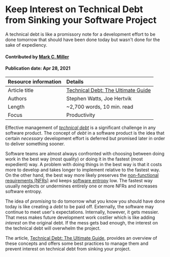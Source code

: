# Keep Interest on Technical Debt from Sinking your Software Project
<!--deck text start-->
A technical debt is like a promissory note for a development effort to be done tomorrow that should have been done today but wasn't done for the sake of expediency.
<!--deck text end-->

#### Contributed by [Mark C. Miller](https://github.com/markcmiller86 "Mark C. Miller GitHub Profile")
#### Publication date: Apr 28, 2021

Resource information | Details
:--- | :--- 
Article title  | [Technical Debt: The Ultimate Guide](https://www.bmc.com/blogs/technical-debt-explained-the-complete-guide-to-understanding-and-dealing-with-technical-debt)
Authors | Stephen Watts, Joe Hertvik
Length | ~2,700 words, 10 min. read
Focus | Productivity

Effective management of [*technical debt*](https://en.wikipedia.org/wiki/Technical_debt) is a significant challenge in any software product. The concept of *debt* in a software product is the idea that certain *necessary* development effort is deferred but promised later in order to deliver something sooner.

Software teams are almost always confronted with choosing between doing work in the best way (most quality) or doing it in the fastest (most expedient) way. A problem with doing things in the best way is that it costs more to develop and takes longer to implement relative to the fastest way. On the other hand, the best way more likely preserves the [non-functional requirements (NFRs)](https://en.wikipedia.org/wiki/List_of_system_quality_attributes) and keeps [software entropy](https://en.wikipedia.org/wiki/Software_entropy) low. The fastest way usually neglects or undermines entirely one or more NFRs and increases software entropy.

The idea of *promising* to do tomorrow what you know you should have done today is like creating a *debt* to be paid off. Externally, the software may continue to meet user's expectations. Internally, however, it gets messier. That mess makes future development work costlier which is like adding *interest* on the original debt. If the mess gets bad enough, the interest on the technical debt will overwhelm the project.

The article, [Technical Debt: The Ultimate Guide](https://www.bmc.com/blogs/technical-debt-explained-the-complete-guide-to-understanding-and-dealing-with-technical-debt), provides an overview of these concepts and offers some best practices to manage them and prevent interest on technical debt from sinking your project.

<!---
Publish: preview
Pinned: no
Categories: Planning, Development
Topics: technical debt
RSS update: 2021-04-28
--->
